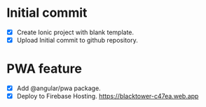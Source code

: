 # Initial commit
- [x] Create Ionic project with blank template.
- [x] Upload Initial commit to github repository.
# PWA feature
- [x] Add @angular/pwa package.
- [x] Deploy to Firebase Hosting. https://blacktower-c47ea.web.app
